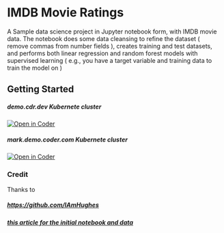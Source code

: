 # IMDB Movie Ratings

A Sample data science project in Jupyter notebook form, with IMDB movie data.  The notebook does some data cleansing to refine the dataset ( remove commas from number fields ), creates training and test datasets, and performs both linear regression and random forest models with supervised learning ( e.g., you have a target variable and training data to train the model on )

## Getting Started

##### demo.cdr.dev Kubernete cluster
[![Open in Coder](https://cdn.coder.com/embed-button.svg)](https://demo.cdr.dev/wac/build?project_oauth_service=github&template_oauth_service=github&project_url=git@github.com:mtm20176/data-science-imdb-sample.git&template_url=https://github.com/mtm20176/data-science-imdb-sample&template_ref=main&template_filepath=.coder/coder.yaml)

##### mark.demo.coder.com Kubernete cluster
[![Open in Coder](https://cdn.coder.com/embed-button.svg)](https://mark.demo.coder.com/wac/build?project_oauth_service=github&template_oauth_service=github&project_url=git@github.com:mtm20176/data-science-imdb-sample.git&template_url=https://github.com/mtm20176/data-science-imdb-sample&template_ref=main&template_filepath=.coder/coder.yaml)

### Credit

Thanks to 
##### https://github.com/IAmHughes
##### [this article for the initial notebook and data](https://towardsdatascience.com/a-data-science-workflow-26c3f05a010e)

